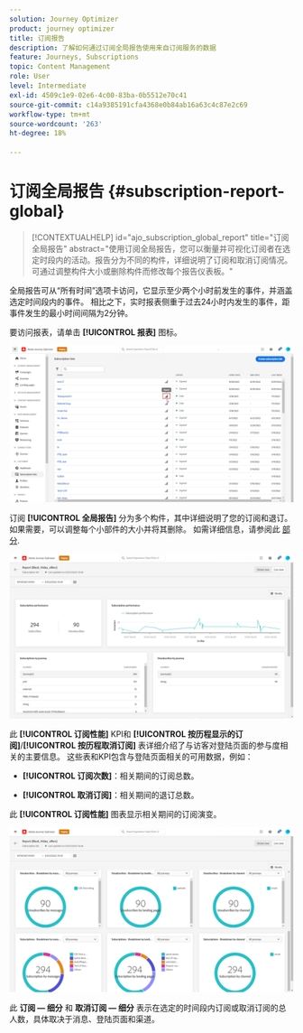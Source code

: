 ```yaml
---
solution: Journey Optimizer
product: journey optimizer
title: 订阅报告
description: 了解如何通过订阅全局报告使用来自订阅服务的数据
feature: Journeys, Subscriptions
topic: Content Management
role: User
level: Intermediate
exl-id: 4509c1e9-02e6-4c00-83ba-0b5512e70c41
source-git-commit: c14a9385191cfa4368e0b84ab16a63c4c87e2c69
workflow-type: tm+mt
source-wordcount: '263'
ht-degree: 18%

---
```


# 订阅全局报告 {#subscription-report-global}

>[!CONTEXTUALHELP]
>id="ajo_subscription_global_report"
>title="订阅全局报告"
>abstract="使用订阅全局报告，您可以衡量并可视化订阅者在选定时段内的活动。报告分为不同的构件，详细说明了订阅和取消订阅情况。可通过调整构件大小或删除构件而修改每个报告仪表板。"

全局报告可从“所有时间”选项卡访问，它显示至少两个小时前发生的事件，并涵盖选定时间段内的事件。 相比之下，实时报表侧重于过去24小时内发生的事件，距事件发生的最小时间间隔为2分钟。

要访问报表，请单击 **[!UICONTROL 报表]** 图标。

![](assets/subscription_report_7.png)

订阅 **[!UICONTROL 全局报告]** 分为多个构件，其中详细说明了您的订阅和退订。 如果需要，可以调整每个小部件的大小并将其删除。 如需详细信息，请参阅此 [部分](global-report.md).

![](assets/subscription_report_1.png)

此 **[!UICONTROL 订阅性能]** KPI和 **[!UICONTROL 按历程显示的订阅]**/**[!UICONTROL 按历程取消订阅]** 表详细介绍了与访客对登陆页面的参与度相关的主要信息。 这些表和KPI包含与登陆页面相关的可用数据，例如：

* **[!UICONTROL 订阅次数]**：相关期间的订阅总数。

* **[!UICONTROL 取消订阅]**：相关期间的退订总数。

此 **[!UICONTROL 订阅性能]** 图表显示相关期间的订阅演变。

![](assets/subscription_report_2.png)

此 **订阅 — 细分** 和 **取消订阅 — 细分** 表示在选定的时间段内订阅或取消订阅的总人数，具体取决于消息、登陆页面和渠道。

